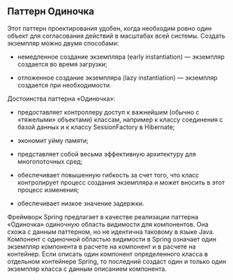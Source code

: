 ## Паттерн Одиночка
Этот паттерн проектирования удобен, когда необходим ровно один объект для согласования действий в масштабах всей системы. Создать экземпляр можно двумя способами:

* немедленное создание экземпляра (early instantiation) — экземпляр создается во время загрузки;

* отложенное создание экземпляра (lazy instantiation) — экземпляр создается при необходимости.

Достоинства паттерна «Одиночка»:

* предоставляет контроллеру доступ к важнейшим (обычно с «тяжелыми» объектами) классам, например к классу соединения с базой данных и к классу SessionFactory в Hibernate;

* экономит уйму памяти;

* представляет собой весьма эффективную архитектуру для многопоточных сред;

* обеспечивает повышенную гибкость за счет того, что класс контролирует процесс создания экземпляра и может вносить в этот процесс изменения;

* обеспечивает низкое значение задержки.

Фреймворк Spring предлагает в качестве реализации паттерна «Одиночка» одиночную область видимости для компонентов. Она схожа с данным паттерном, но не идентична таковому в языке Java. Компонент с одиночной областью видимости в Spring означает один экземпляр компонента в расчете на компонент и в расчете на контейнер. Если описать один компонент определенного класса в отдельном контейнере Spring, то последний создаст один и только один экземпляр класса с данным описанием компонента.